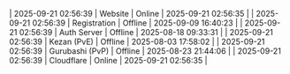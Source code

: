 | 2025-09-21 02:56:39 | Website | Online | 2025-09-21 02:56:35 |
| 2025-09-21 02:56:39 | Registration | Offline | 2025-09-09 16:40:23 |
| 2025-09-21 02:56:39 | Auth Server | Offline | 2025-08-18 09:33:31 |
| 2025-09-21 02:56:39 | Kezan (PvE) | Offline | 2025-08-03 17:58:02 |
| 2025-09-21 02:56:39 | Gurubashi (PvP) | Offline | 2025-08-23 21:44:06 |
| 2025-09-21 02:56:39 | Cloudflare | Online | 2025-09-21 02:56:35 |
